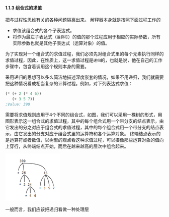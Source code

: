 #### 1.1.3 组合式的求值

把与过程性思维有关的各种问题隔离出来。
解释器本身就是按照下面过程工作的

- 求值该组合式的各个子表达式。
- 将作为最左子表达式（`运算符`）的值的那个过程应用于相应的实际参数，所有实际参数也就是其他子表达式（运算对象）的值。

为了实现对一个组合式的求值过程，我们必须先对组合式里的每个元素执行同样的求值过程，因此，在性质上，这一求值过程是`递归`的，也就是说，他在自己的工作步骤中，包含着调用这个规则本身的需要。

采用递归的思想可以多么简洁地描述深度嵌套的情况，如果不用递归，我们就需要把这种情况看成相当复杂的计算过程。例如，对下列表达式求值：

```lisp
(* (+ 2 (* 4 6))
   (+ 3 5 7))
;Value: 390
```
需要将求值规则应用于4个不同的组合式，如图，我们可以采用一棵树的形式，用图形表示这一组合式的求值过程，其中的每个组合式用一个带分支的结点表示，由它发出的分之对应于组合式的求值过程，其中的每个组合式用一个带分支的结点表示，由它发出的分支对应于组合式里的运算符和各个运算对象。
终端结点表示的是运算符或者数值，以树型的观点看这种求值过程，可以摄像那些运算对象的值向上穿行，从终端结点开始，而后在越来越高的层次中组合起来。

![tree](/static/images/tree.png)

一般而言，我们应该把递归看做一种处理层

